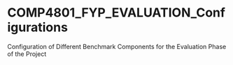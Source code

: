 # COMP4801_FYP_EVALUATION_Configurations
Configuration of Different Benchmark Components for the Evaluation Phase of the Project
